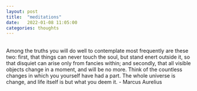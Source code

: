 ```yaml
---
layout: post
title:  "meditations"
date:   2022-01-08 11:05:00
categories: thoughts
---
```

<br />
Among the truths you will do well to contemplate most frequently are these two: first, that things can never touch the soul, but stand enert outside it, so that disquiet can arise only from fancies within; and secondly, that all visible objects change in a moment, and will be no more. Think of the countless changes in which you yourself have had a part. The whole universe is change, and life itself is but what you deem it. - Marcus Aurelius